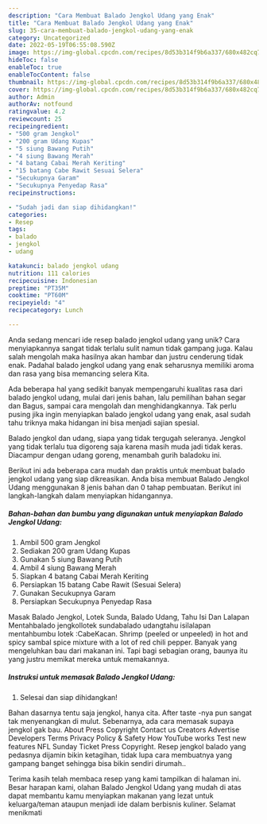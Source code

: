 ```yaml
---
description: "Cara Membuat Balado Jengkol Udang yang Enak"
title: "Cara Membuat Balado Jengkol Udang yang Enak"
slug: 35-cara-membuat-balado-jengkol-udang-yang-enak
category: Uncategorized
date: 2022-05-19T06:55:08.590Z
image: https://img-global.cpcdn.com/recipes/8d53b314f9b6a337/680x482cq70/balado-jengkol-udang-foto-resep-utama.jpg
hideToc: false
enableToc: true
enableTocContent: false
thumbnail: https://img-global.cpcdn.com/recipes/8d53b314f9b6a337/680x482cq70/balado-jengkol-udang-foto-resep-utama.jpg
cover: https://img-global.cpcdn.com/recipes/8d53b314f9b6a337/680x482cq70/balado-jengkol-udang-foto-resep-utama.jpg
author: Admin
authorAv: notfound
ratingvalue: 4.2
reviewcount: 25
recipeingredient:
- "500 gram Jengkol"
- "200 gram Udang Kupas"
- "5 siung Bawang Putih"
- "4 siung Bawang Merah"
- "4 batang Cabai Merah Keriting"
- "15 batang Cabe Rawit Sesuai Selera"
- "Secukupnya Garam"
- "Secukupnya Penyedap Rasa"
recipeinstructions:

- "Sudah jadi dan siap dihidangkan!"
categories:
- Resep
tags:
- balado
- jengkol
- udang

katakunci: balado jengkol udang 
nutrition: 111 calories
recipecuisine: Indonesian
preptime: "PT35M"
cooktime: "PT60M"
recipeyield: "4"
recipecategory: Lunch

---
```





Anda sedang mencari ide resep balado jengkol udang yang unik? Cara menyiapkannya sangat tidak terlalu sulit namun tidak gampang juga. Kalau salah mengolah maka hasilnya akan hambar dan justru cenderung tidak enak. Padahal balado jengkol udang yang enak seharusnya memiliki aroma dan rasa yang bisa memancing selera Kita.





Ada beberapa hal yang sedikit banyak mempengaruhi kualitas rasa dari balado jengkol udang, mulai dari jenis bahan, lalu pemilihan bahan segar dan Bagus, sampai cara mengolah dan menghidangkannya. Tak perlu pusing jika ingin menyiapkan balado jengkol udang yang enak,      asal sudah tahu triknya maka hidangan ini bisa menjadi sajian spesial.














Balado jengkol dan udang, siapa yang tidak tergugah seleranya. Jengkol yang tidak terlalu tua digoreng saja karena masih muda jadi tidak keras. Diacampur dengan udang goreng, menambah gurih baladoku ini.






Berikut ini ada beberapa cara mudah dan praktis untuk membuat balado jengkol udang yang siap dikreasikan. Anda bisa membuat Balado Jengkol Udang menggunakan 8 jenis bahan dan 0 tahap pembuatan. Berikut ini langkah-langkah dalam menyiapkan hidangannya.

<!--inarticleads1-->

##### Bahan-bahan dan bumbu yang digunakan untuk menyiapkan Balado Jengkol Udang:

1. Ambil 500 gram Jengkol
1. Sediakan 200 gram Udang Kupas
1. Gunakan 5 siung Bawang Putih
1. Ambil 4 siung Bawang Merah
1. Siapkan 4 batang Cabai Merah Keriting
1. Persiapkan 15 batang Cabe Rawit (Sesuai Selera)
1. Gunakan Secukupnya Garam
1. Persiapkan Secukupnya Penyedap Rasa


Masak Balado Jengkol, Lotek Sunda, Balado Udang, Tahu Isi Dan Lalapan Mentahbalado jengkollotek sundabalado udangtahu isilalapan mentahbumbu lotek :CabeKacan. Shrimp (peeled or unpeeled) in hot and spicy sambal spice mixture with a lot of red chili pepper. Banyak yang mengeluhkan bau dari makanan ini. Tapi bagi sebagian orang, baunya itu yang justru memikat mereka untuk memakannya. 

<!--inarticleads2-->

##### Instruksi untuk memasak Balado Jengkol Udang:


1. Selesai dan siap dihidangkan!

Bahan dasarnya tentu saja jengkol, hanya cita. After taste -nya pun sangat tak menyenangkan di mulut. Sebenarnya, ada cara memasak supaya jengkol gak bau. About Press Copyright Contact us Creators Advertise Developers Terms Privacy Policy &amp; Safety How YouTube works Test new features NFL Sunday Ticket Press Copyright. Resep jengkol balado yang pedasnya dijamin bikin ketagihan, tidak lupa cara membuatnya yang gampang banget sehingga bisa bikin sendiri dirumah.. 

Terima kasih telah membaca resep yang kami tampilkan di halaman ini. Besar harapan kami, olahan Balado Jengkol Udang yang mudah di atas dapat membantu kamu menyiapkan makanan yang lezat untuk keluarga/teman ataupun menjadi ide dalam berbisnis kuliner. Selamat menikmati
